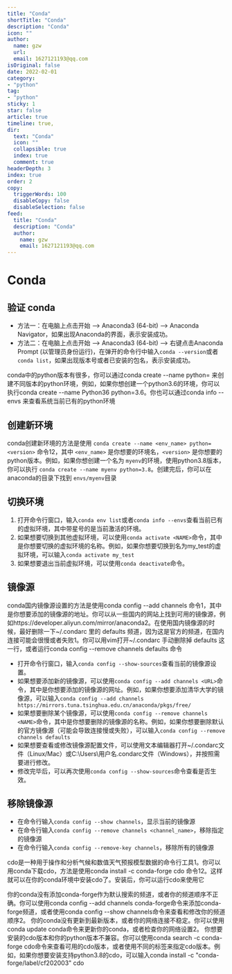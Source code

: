 ```yaml
---
title: "Conda"
shortTitle: "Conda"
description: "Conda"
icon: ""
author: 
  name: gzw
  url: 
  email: 1627121193@qq.com
isOriginal: false
date: 2022-02-01
category: 
- "python"
tag:
- "python"
sticky: 1
star: false
article: true
timeline: true,
dir:
  text: "Conda"
  icon: ""
  collapsible: true
  index: true
  comment: true
headerDepth: 3
index: true
order: 2
copy:
  triggerWords: 100
  disableCopy: false
  disableSelection: false
feed:
  title: "Conda"
  description: "Conda"
  author:
    name: gzw
    email: 1627121193@qq.com
---
```






# Conda



## 验证 conda

- 方法一：在电脑上点击开始 --> Anaconda3 (64-bit) --> Anaconda Navigator，如果出现Anaconda的界面，表示安装成功。
- 方法二：在电脑上点击开始 --> Anaconda3 (64-bit) --> 右键点击Anaconda Prompt (以管理员身份运行)，在弹开的命令行中输入`conda --version`或者`conda list`，如果出现版本号或者已安装的包名，表示安装成功。





conda中的python版本有很多，你可以通过conda create --name  python= 来创建不同版本的python环境，例如，如果你想创建一个python3.6的环境，你可以执行conda create --name Python36 python=3.6。你也可以通过conda info --envs 来查看系统当前已有的python环境



## 创建新环境

conda创建新环境的方法是使用 `conda create --name <env_name> python=<version>` 命令12，其中 `<env_name>` 是你想要的环境名，`<version>` 是你想要的python版本。例如，如果你想创建一个名为 `myenv`的环境，使用python3.8版本，你可以执行 `conda create --name myenv python=3.8`。创建完后，你可以在anaconda的目录下找到 `envs/myenv`目录





## 切换环境

1. 打开命令行窗口，输入`conda env list`或者`conda info --envs`查看当前已有的虚拟环境，其中带星号的是当前激活的环境。
2. 如果想要切换到其他虚拟环境，可以使用`conda activate <NAME>`命令，其中<NAME>是你想要切换的虚拟环境的名称。例如，如果你想要切换到名为my_test的虚拟环境，可以输入`conda activate my_test`
3. 如果想要退出当前虚拟环境，可以使用`conda deactivate`命令。





## 镜像源

conda国内镜像源设置的方法是使用conda config --add channels <URLS> 命令1，其中<URLS> 是你想要添加的镜像源的地址。你可以从一些国内的网站上找到可用的镜像源，例如https://developer.aliyun.com/mirror/anaconda2。在使用国内镜像源的时候，最好删除一下~/.condarc 里的 defaults 频道，因为这是官方的频道，在国内连接可能会很慢或者失败1。你可以用vim打开~/.condarc 手动删除掉 defaults 这一行，或者运行conda config --remove channels defaults 命令

- 打开命令行窗口，输入`conda config --show-sources`查看当前的镜像源设置。
- 如果想要添加新的镜像源，可以使用`conda config --add channels <URL>`命令，其中<URL>是你想要添加的镜像源的网址。例如，如果你想要添加清华大学的镜像源，可以输入`conda config --add channels https://mirrors.tuna.tsinghua.edu.cn/anaconda/pkgs/free/`
- 如果想要删除某个镜像源，可以使用`conda config --remove channels <NAME>`命令，其中<NAME>是你想要删除的镜像源的名称。例如，如果你想要删除默认的官方镜像源（可能会导致连接慢或失败），可以输入`conda config --remove channels defaults`
- 如果想要查看或修改镜像源配置文件，可以使用文本编辑器打开~/.condarc文件（Linux/Mac）或C:\Users\用户名.condarc文件（Windows），并按照需要进行修改。
- 修改完毕后，可以再次使用`conda config --show-sources`命令查看是否生效。



## 移除镜像源

- 在命令行输入`conda config --show channels`，显示当前的镜像源
- 在命令行输入`conda config --remove channels <channel_name>`，移除指定的镜像源
- 在命令行输入`conda config --remove-key channels`，移除所有的镜像源









cdo是一种用于操作和分析气候和数值天气预报模型数据的命令行工具1。你可以用conda下载cdo，方法是使用conda install -c conda-forge cdo 命令12。这样就可以在你的conda环境中安装cdo了。安装后，你可以运行cdo来使用它



你的conda没有添加conda-forge作为默认搜索的频道，或者你的频道顺序不正确。你可以使用conda config --add channels conda-forge命令来添加conda-forge频道，或者使用conda config --show channels命令来查看和修改你的频道顺序2。 你的conda没有更新到最新版本，或者你的网络连接不稳定。你可以使用conda update conda命令来更新你的conda，或者检查你的网络设置2。 你想要安装的cdo版本和你的python版本不兼容。你可以使用conda search -c conda-forge cdo命令来查看可用的cdo版本，或者使用不同的标签来指定cdo版本。例如，如果你想要安装支持python3.8的cdo，可以输入conda install -c "conda-forge/label/cf202003" cdo